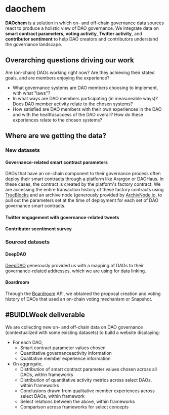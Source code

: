 # daochem
**DAOchem** is a solution in which on- and off-chain governance data sources react to produce a holistic view of DAO governance. We integrate data on **smart contract parameters**, **voting activity**, **Twitter activity**, and **contributor sentiment** to help DAO creators and contributors understand the governance landscape.

## Overarching questions driving our work
Are (on-chain) DAOs working right now? Are they achieving their stated goals, and are members enjoying the experience?
- What governance systems are DAO members choosing to implement, with what "laws"?
- In what ways are DAO members participating (in measureable ways)? Does DAO member activity relate to the chosen systems?
- How satisfied are DAO members with their own experiences in the DAO and with the health/success of the DAO overall? How do these experiences relate to the chosen systems?

## Where are we getting the data?
### New datasets
#### Governance-related smart contract parameters
DAOs that have an on-chain component to their governance process often deploy their smart contracts through a platform like Arargon or DAOHaus. In these cases, the contract is created by the platform's factory contract. We are accessing the entire transaction history of these factory contracts using [TrueBlocks](https://trueblocks.io/) and an archive node (generously provided by [ArchivNode.io](https://archivenode.io/), to pull out the parameters set at the time of deployment for each set of DAO governance smart contracts.
#### Twitter engagement with governance-related tweets
#### Contributor seentiment survey
### Sourced datasets
#### DeepDAO
[DeepDAO](https://archivenode.io/) generously provided us with a mapping of DAOs to their governance-related addresses, which we are using for data linking.
#### Boardroom
Through the [Boardroom](https://www.boardroom.info/) API, we obtained the proposal creation and voting history of DAOs that used an on-chain voting mechanism or Snapshot.

## #BUIDLWeek deliverable
We are collecting new on- and off-chain data on DAO governance (contextualized with some existing datasets) to build a website displaying:
- For each DAO, 
  - Smart contract parameter values chosen
  - Quantitative governanceactivity information
  - Qualitative member experience information
- On aggregate,
  - Distribution of smart contract parameter values chosen across all DAOs, within frameworks
  - Distribution of quantitative activity metrics across select DAOs, within frameworks
  - Conclusions drawn from qualitative member experiences across select DAOs, within framework
  - Select relations between the above, within frameworks
  - Comparison across frameworks for select concepts
